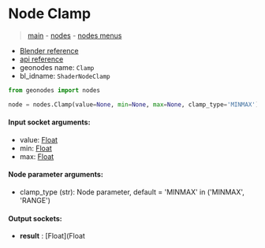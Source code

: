# Node Clamp

> [main](../structure.md) - [nodes](nodes.md) - [nodes menus](nodes_menus.md)

- [Blender reference](https://docs.blender.org/manual/en/latest/modeling/geometry_nodes/utilities/clamp.html)
- [api reference](https://docs.blender.org/api/current/bpy.types.ShaderNodeClamp.html)
- geonodes name: `Clamp`
- bl_idname: `ShaderNodeClamp`

```python
from geonodes import nodes

node = nodes.Clamp(value=None, min=None, max=None, clamp_type='MINMAX')
```

#### Input socket arguments:

- value: [Float](Float.md)
- min: [Float](Float.md)
- max: [Float](Float.md)

#### Node parameter arguments:

- clamp_type (str): Node parameter, default = 'MINMAX' in ('MINMAX', 'RANGE')

#### Output sockets:

- **result** : [Float](Float


